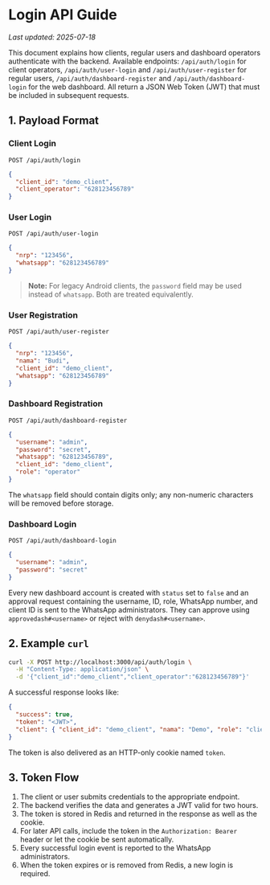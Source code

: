 # Login API Guide

*Last updated: 2025-07-18*

This document explains how clients, regular users and dashboard operators authenticate with the backend. Available endpoints:
`/api/auth/login` for client operators,
`/api/auth/user-login` and `/api/auth/user-register` for regular users,
`/api/auth/dashboard-register` and `/api/auth/dashboard-login` for the web dashboard.
All return a JSON Web Token (JWT) that must be included in subsequent requests.

## 1. Payload Format

### Client Login
`POST /api/auth/login`
```json
{
  "client_id": "demo_client",
  "client_operator": "628123456789"
}
```

### User Login
`POST /api/auth/user-login`
```json
{
  "nrp": "123456",
  "whatsapp": "628123456789"
}
```

> **Note:** For legacy Android clients, the `password` field may be used instead of `whatsapp`. Both are treated equivalently.

### User Registration
`POST /api/auth/user-register`
```json
{
  "nrp": "123456",
  "nama": "Budi",
  "client_id": "demo_client",
  "whatsapp": "628123456789"
}
```

### Dashboard Registration
`POST /api/auth/dashboard-register`
```json
{
  "username": "admin",
  "password": "secret",
  "whatsapp": "628123456789",
  "client_id": "demo_client",
  "role": "operator"
}
```

The `whatsapp` field should contain digits only; any non-numeric characters will be removed before storage.

### Dashboard Login
`POST /api/auth/dashboard-login`
```json
{
  "username": "admin",
  "password": "secret"
}
```

Every new dashboard account is created with `status` set to `false` and an approval request containing the username, ID, role, WhatsApp number, and client ID is sent to the WhatsApp administrators. They can approve using `approvedash#<username>` or reject with `denydash#<username>`.


## 2. Example `curl`

```bash
curl -X POST http://localhost:3000/api/auth/login \
  -H "Content-Type: application/json" \
  -d '{"client_id":"demo_client","client_operator":"628123456789"}'
```

A successful response looks like:
```json
{
  "success": true,
  "token": "<JWT>",
  "client": { "client_id": "demo_client", "nama": "Demo", "role": "client" }
}
```
The token is also delivered as an HTTP-only cookie named `token`.

## 3. Token Flow

1. The client or user submits credentials to the appropriate endpoint.
2. The backend verifies the data and generates a JWT valid for two hours.
3. The token is stored in Redis and returned in the response as well as the cookie.
4. For later API calls, include the token in the `Authorization: Bearer` header or let the cookie be sent automatically.
5. Every successful login event is reported to the WhatsApp administrators.
6. When the token expires or is removed from Redis, a new login is required.
